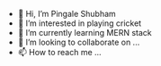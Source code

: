 - 👋 Hi, I’m Pingale Shubham
- 👀 I’m interested in playing cricket
- 🌱 I’m currently learning MERN stack
- 💞️ I’m looking to collaborate on ...
- 📫 How to reach me ...

<!---
Pingale-Shubham/Pingale-Shubham is a ✨ special ✨ repository because its `README.md` (this file) appears on your GitHub profile.
You can click the Preview link to take a look at your changes.
--->
